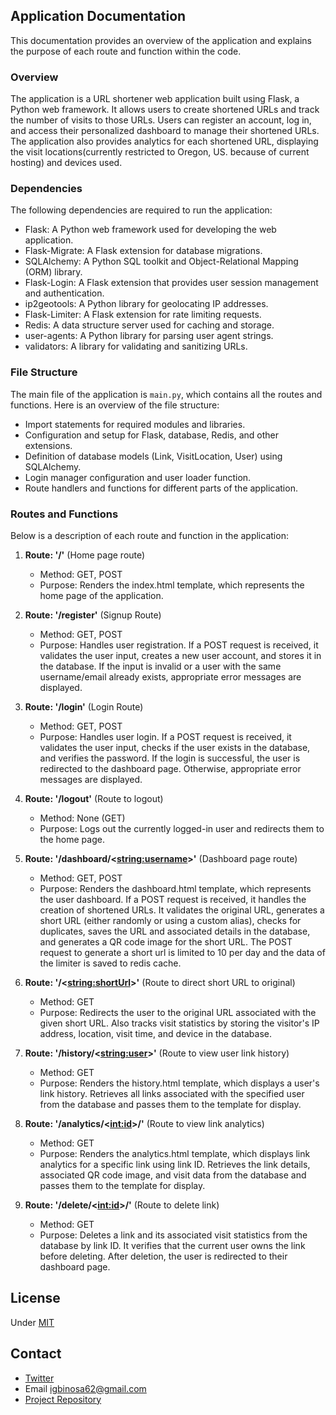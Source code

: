## Application Documentation

This documentation provides an overview of the application and explains the purpose of each route and function within the code.

### Overview

The application is a URL shortener web application built using Flask, a Python web framework. It allows users to create shortened URLs and track the number of visits to those URLs. Users can register an account, log in, and access their personalized dashboard to manage their shortened URLs. The application also provides analytics for each shortened URL, displaying the visit locations(currently restricted to Oregon, US. because of current hosting) and devices used.

### Dependencies

The following dependencies are required to run the application:

- Flask: A Python web framework used for developing the web application.
- Flask-Migrate: A Flask extension for database migrations.
- SQLAlchemy: A Python SQL toolkit and Object-Relational Mapping (ORM) library.
- Flask-Login: A Flask extension that provides user session management and authentication.
- ip2geotools: A Python library for geolocating IP addresses.
- Flask-Limiter: A Flask extension for rate limiting requests.
- Redis: A data structure server used for caching and storage.
- user-agents: A Python library for parsing user agent strings.
- validators: A library for validating and sanitizing URLs.

### File Structure

The main file of the application is `main.py`, which contains all the routes and functions. Here is an overview of the file structure:

- Import statements for required modules and libraries.
- Configuration and setup for Flask, database, Redis, and other extensions.
- Definition of database models (Link, VisitLocation, User) using SQLAlchemy.
- Login manager configuration and user loader function.
- Route handlers and functions for different parts of the application.

### Routes and Functions

Below is a description of each route and function in the application:

1. **Route: '/'** (Home page route)
   - Method: GET, POST
   - Purpose: Renders the index.html template, which represents the home page of the application.

2. **Route: '/register'** (Signup Route)
   - Method: GET, POST
   - Purpose: Handles user registration. If a POST request is received, it validates the user input, creates a new user account, and stores it in the database. If the input is invalid or a user with the same username/email already exists, appropriate error messages are displayed.

3. **Route: '/login'** (Login Route)
   - Method: GET, POST
   - Purpose: Handles user login. If a POST request is received, it validates the user input, checks if the user exists in the database, and verifies the password. If the login is successful, the user is redirected to the dashboard page. Otherwise, appropriate error messages are displayed.

4. **Route: '/logout'** (Route to logout)
   - Method: None (GET)
   - Purpose: Logs out the currently logged-in user and redirects them to the home page.

5. **Route: '/dashboard/<<string:username>>'** (Dashboard page route)
   - Method: GET, POST
   - Purpose: Renders the dashboard.html template, which represents the user dashboard. If a POST request is received, it handles the creation of shortened URLs. It validates the original URL, generates a short URL (either randomly or using a custom alias), checks for duplicates, saves the URL and associated details in the database, and generates a QR code image for the short URL. The POST request to generate a short url is limited to 10 per day and the data of the limiter is saved to redis cache.

6. **Route: '/<<string:shortUrl>>'** (Route to direct short URL to original)
   - Method: GET
   - Purpose: Redirects the user to the original URL associated with the given short URL. Also tracks visit statistics by storing the visitor's IP address, location, visit time, and device in the database.

7. **Route: '/history/<<string:user>>'** (Route to view user link history)
   - Method: GET
   - Purpose: Renders the history.html template, which displays a user's link history. Retrieves all links associated with the specified user from the database and passes them to the template for display.

8. **Route: '/analytics/<<int:id>>/'** (Route to view link analytics)
   - Method: GET
   - Purpose: Renders the analytics.html template, which displays link analytics for a specific link using link ID. Retrieves the link details, associated QR code image, and visit data from the database and passes them to the template for display.

9. **Route: '/delete/<<int:id>>/'** (Route to delete link)
   - Method: GET
   - Purpose: Deletes a link and its associated visit statistics from the database by link ID. It verifies that the current user owns the link before deleting. After deletion, the user is redirected to their dashboard page.

## License
Under [MIT](https://github.com/Igbinosa-Christian/scissorapp/blob/main/LICENSE.md)

## Contact
- [Twitter](https://twitter.com/_m_anor)
- Email igbinosa62@gmail.com
- [Project Repository](https://github.com/scissorapp)
